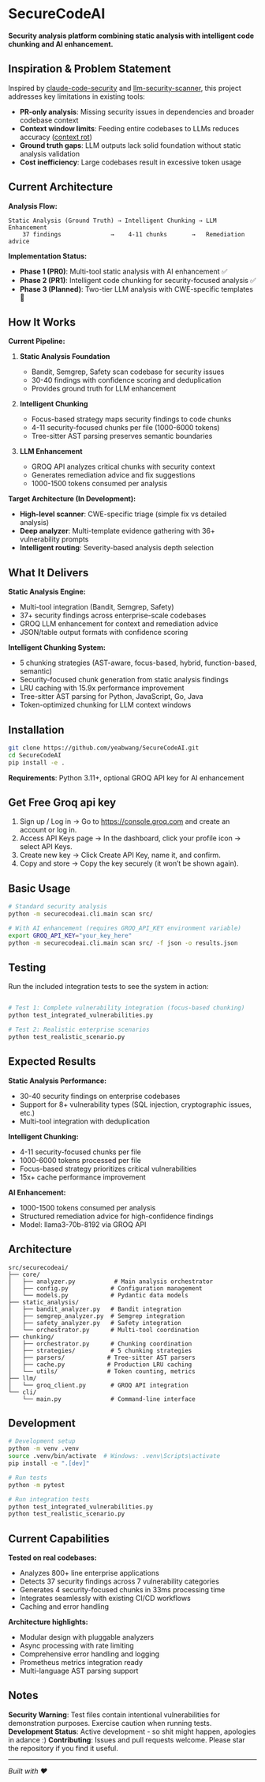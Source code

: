 # SecureCodeAI

**Security analysis platform combining static analysis with intelligent code chunking and AI enhancement.**

## Inspiration & Problem Statement

Inspired by [claude-code-security](https://github.com/anthropics/claude-code-security-review) and [llm-security-scanner](https://github.com/iknowjason/llm-security-scanner), this project addresses key limitations in existing tools:

- **PR-only analysis**: Missing security issues in dependencies and broader codebase context
- **Context window limits**: Feeding entire codebases to LLMs reduces accuracy ([context rot](https://research.trychroma.com/context-rot))
- **Ground truth gaps**: LLM outputs lack solid foundation without static analysis validation
- **Cost inefficiency**: Large codebases result in excessive token usage

## Current Architecture

**Analysis Flow:**
```
Static Analysis (Ground Truth) → Intelligent Chunking → LLM Enhancement
    37 findings              →    4-11 chunks       →   Remediation advice
```

**Implementation Status:**
- **Phase 1 (PR0)**: Multi-tool static analysis with AI enhancement ✅
- **Phase 2 (PR1)**: Intelligent code chunking for security-focused analysis ✅  
- **Phase 3 (Planned)**: Two-tier LLM analysis with CWE-specific templates 🚧

## How It Works

**Current Pipeline:**

1. **Static Analysis Foundation**
   - Bandit, Semgrep, Safety scan codebase for security issues
   - 30-40 findings with confidence scoring and deduplication
   - Provides ground truth for LLM enhancement

2. **Intelligent Chunking** 
   - Focus-based strategy maps security findings to code chunks
   - 4-11 security-focused chunks per file (1000-6000 tokens)
   - Tree-sitter AST parsing preserves semantic boundaries

3. **LLM Enhancement**
   - GROQ API analyzes critical chunks with security context
   - Generates remediation advice and fix suggestions
   - 1000-1500 tokens consumed per analysis

**Target Architecture (In Development):**
- **High-level scanner**: CWE-specific triage (simple fix vs detailed analysis)
- **Deep analyzer**: Multi-template evidence gathering with 36+ vulnerability prompts
- **Intelligent routing**: Severity-based analysis depth selection

## What It Delivers

**Static Analysis Engine:**
- Multi-tool integration (Bandit, Semgrep, Safety)
- 37+ security findings across enterprise-scale codebases
- GROQ LLM enhancement for context and remediation advice
- JSON/table output formats with confidence scoring

**Intelligent Chunking System:**
- 5 chunking strategies (AST-aware, focus-based, hybrid, function-based, semantic)
- Security-focused chunk generation from static analysis findings
- LRU caching with 15.9x performance improvement
- Tree-sitter AST parsing for Python, JavaScript, Go, Java
- Token-optimized chunking for LLM context windows

## Installation

```bash
git clone https://github.com/yeabwang/SecureCodeAI.git
cd SecureCodeAI
pip install -e .
```

**Requirements**: Python 3.11+, optional GROQ API key for AI enhancement

## Get Free Groq api key

1. Sign up / Log in → Go to https://console.groq.com and create an account or log in.
2. Access API Keys page → In the dashboard, click your profile icon → select API Keys.
3. Create new key → Click Create API Key, name it, and confirm.
4. Copy and store → Copy the key securely (it won’t be shown again).

## Basic Usage

```bash
# Standard security analysis
python -m securecodeai.cli.main scan src/

# With AI enhancement (requires GROQ_API_KEY environment variable)
export GROQ_API_KEY="your_key_here"
python -m securecodeai.cli.main scan src/ -f json -o results.json
```

## Testing

Run the included integration tests to see the system in action:

```bash

# Test 1: Complete vulnerability integration (focus-based chunking)
python test_integrated_vulnerabilities.py  

# Test 2: Realistic enterprise scenarios
python test_realistic_scenario.py
```

## Expected Results

**Static Analysis Performance:**
- 30-40 security findings on enterprise codebases
- Support for 8+ vulnerability types (SQL injection, cryptographic issues, etc.)
- Multi-tool integration with deduplication

**Intelligent Chunking:**
- 4-11 security-focused chunks per file
- 1000-6000 tokens processed per file
- Focus-based strategy prioritizes critical vulnerabilities
- 15x+ cache performance improvement

**AI Enhancement:**
- 1000-1500 tokens consumed per analysis
- Structured remediation advice for high-confidence findings
- Model: llama3-70b-8192 via GROQ API

## Architecture

```
src/securecodeai/
├── core/
│   ├── analyzer.py           # Main analysis orchestrator
│   ├── config.py            # Configuration management
│   └── models.py            # Pydantic data models
├── static_analysis/
│   ├── bandit_analyzer.py   # Bandit integration
│   ├── semgrep_analyzer.py  # Semgrep integration
│   ├── safety_analyzer.py   # Safety integration
│   └── orchestrator.py      # Multi-tool coordination
├── chunking/
│   ├── orchestrator.py      # Chunking coordination
│   ├── strategies/          # 5 chunking strategies
│   ├── parsers/            # Tree-sitter AST parsers
│   ├── cache.py            # Production LRU caching
│   └── utils/              # Token counting, metrics
├── llm/
│   └── groq_client.py       # GROQ API integration
└── cli/
    └── main.py              # Command-line interface
```

## Development

```bash
# Development setup
python -m venv .venv
source .venv/bin/activate  # Windows: .venv\Scripts\activate
pip install -e ".[dev]"

# Run tests
python -m pytest

# Run integration tests
python test_integrated_vulnerabilities.py
python test_realistic_scenario.py
```

## Current Capabilities

**Tested on real codebases:**
- Analyzes 800+ line enterprise applications
- Detects 37 security findings across 7 vulnerability categories  
- Generates 4 security-focused chunks in 33ms processing time
- Integrates seamlessly with existing CI/CD workflows
- Caching and error handling

**Architecture highlights:**
- Modular design with pluggable analyzers
- Async processing with rate limiting
- Comprehensive error handling and logging
- Prometheus metrics integration ready
- Multi-language AST parsing support


## Notes

**Security Warning**: Test files contain intentional vulnerabilities for demonstration purposes. Exercise caution when running tests.
**Development Status**: Active development - so shit might happen, apologies in adance :)
**Contributing**: Issues and pull requests welcome. Please star the repository if you find it useful.

---
*Built with ❤️*
